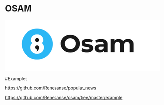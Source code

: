 # OSAM
![GitHub Logo](images/logo2.jpg)

#Examples

 https://github.com/Renesanse/popular_news
 
 https://github.com/Renesanse/osam/tree/master/example
